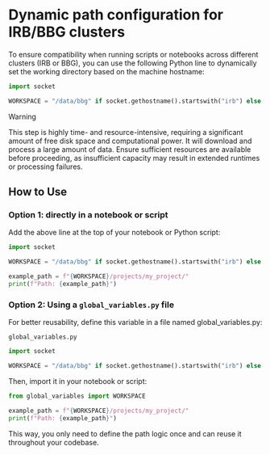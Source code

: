     
# Dynamic path configuration for IRB/BBG clusters

To ensure compatibility when running scripts or notebooks across different clusters (IRB or BBG), you can use the following Python line to dynamically set the working directory based on the machine hostname:

```python
import socket

WORKSPACE = "/data/bbg" if socket.gethostname().startswith("irb") else "/workspace"
```

> [!WARNING]
> This step is highly time- and resource-intensive, requiring a significant amount of free disk space and computational power. It will download and process a large amount of data. Ensure sufficient resources are available before proceeding, as insufficient capacity may result in extended runtimes or processing failures.

## How to Use

### Option 1: directly in a notebook or script

Add the above line at the top of your notebook or Python script:

```python
import socket

WORKSPACE = "/data/bbg" if socket.gethostname().startswith("irb") else "/workspace"

example_path = f"{WORKSPACE}/projects/my_project/"
print(f"Path: {example_path}")
```

### Option 2: Using a `global_variables.py` file
For better reusability, define this variable in a file named global_variables.py:

`global_variables.py`
```python
import socket

WORKSPACE = "/data/bbg" if socket.gethostname().startswith("irb") else "/workspace"
```

Then, import it in your notebook or script:

```python
from global_variables import WORKSPACE

example_path = f"{WORKSPACE}/projects/my_project/"
print(f"Path: {example_path}")
```

This way, you only need to define the path logic once and can reuse it throughout your codebase.